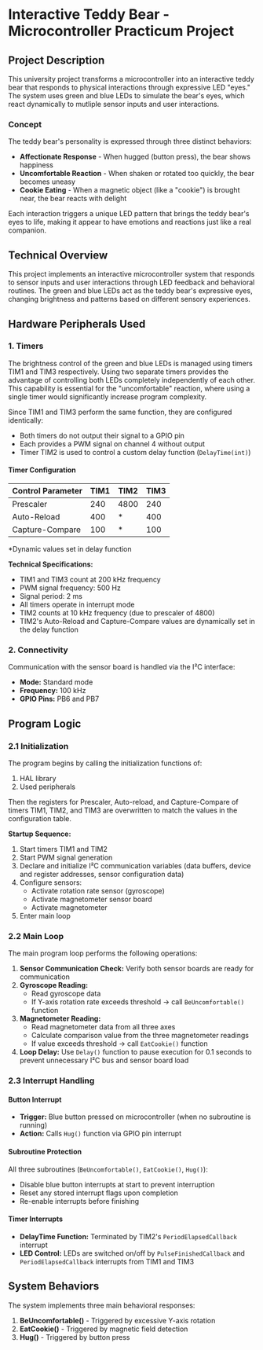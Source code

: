 # Interactive Teddy Bear - Microcontroller Practicum Project
## Project Description

This university project transforms a microcontroller into an interactive teddy bear that responds to physical interactions through expressive LED "eyes." The system uses green and blue LEDs to simulate the bear's eyes, which react dynamically to mutliple sensor inputs and user interactions.

### Concept

The teddy bear's personality is expressed through three distinct behaviors:
- **Affectionate Response** - When hugged (button press), the bear shows happiness
- **Uncomfortable Reaction** - When shaken or rotated too quickly, the bear becomes uneasy
- **Cookie Eating** - When a magnetic object (like a "cookie") is brought near, the bear reacts with delight

Each interaction triggers a unique LED pattern that brings the teddy bear's eyes to life, making it appear to have emotions and reactions just like a real companion.

## Technical Overview

This project implements an interactive microcontroller system that responds to sensor inputs and user interactions through LED feedback and behavioral routines. The green and blue LEDs act as the teddy bear's expressive eyes, changing brightness and patterns based on different sensory experiences.

## Hardware Peripherals Used

### 1. Timers

The brightness control of the green and blue LEDs is managed using timers TIM1 and TIM3 respectively. Using two separate timers provides the advantage of controlling both LEDs completely independently of each other. This capability is essential for the "uncomfortable" reaction, where using a single timer would significantly increase program complexity.

Since TIM1 and TIM3 perform the same function, they are configured identically:
- Both timers do not output their signal to a GPIO pin
- Each provides a PWM signal on channel 4 without output
- Timer TIM2 is used to control a custom delay function (`DelayTime(int)`)

#### Timer Configuration

| Control Parameter | TIM1 | TIM2 | TIM3 |
|-------------------|------|------|------|
| Prescaler         | 240  | 4800 | 240  |
| Auto-Reload       | 400  | *    | 400  |
| Capture-Compare   | 100  | *    | 100  |

*Dynamic values set in delay function

**Technical Specifications:**
- TIM1 and TIM3 count at 200 kHz frequency
- PWM signal frequency: 500 Hz
- Signal period: 2 ms
- All timers operate in interrupt mode
- TIM2 counts at 10 kHz frequency (due to prescaler of 4800)
- TIM2's Auto-Reload and Capture-Compare values are dynamically set in the delay function

### 2. Connectivity

Communication with the sensor board is handled via the I²C interface:
- **Mode:** Standard mode
- **Frequency:** 100 kHz  
- **GPIO Pins:** PB6 and PB7

## Program Logic

### 2.1 Initialization

The program begins by calling the initialization functions of:
1. HAL library
2. Used peripherals

Then the registers for Prescaler, Auto-reload, and Capture-Compare of timers TIM1, TIM2, and TIM3 are overwritten to match the values in the configuration table.

**Startup Sequence:**
1. Start timers TIM1 and TIM2
2. Start PWM signal generation
3. Declare and initialize I²C communication variables (data buffers, device and register addresses, sensor configuration data)
4. Configure sensors:
   - Activate rotation rate sensor (gyroscope)
   - Activate magnetometer sensor board
   - Activate magnetometer
5. Enter main loop

### 2.2 Main Loop

The main program loop performs the following operations:

1. **Sensor Communication Check:** Verify both sensor boards are ready for communication
2. **Gyroscope Reading:** 
   - Read gyroscope data
   - If Y-axis rotation rate exceeds threshold → call `BeUncomfortable()` function
3. **Magnetometer Reading:**
   - Read magnetometer data from all three axes
   - Calculate comparison value from the three magnetometer readings
   - If value exceeds threshold → call `EatCookie()` function
4. **Loop Delay:** Use `Delay()` function to pause execution for 0.1 seconds to prevent unnecessary I²C bus and sensor board load

### 2.3 Interrupt Handling

#### Button Interrupt
- **Trigger:** Blue button pressed on microcontroller (when no subroutine is running)
- **Action:** Calls `Hug()` function via GPIO pin interrupt

#### Subroutine Protection
All three subroutines (`BeUncomfortable()`, `EatCookie()`, `Hug()`):
- Disable blue button interrupts at start to prevent interruption
- Reset any stored interrupt flags upon completion
- Re-enable interrupts before finishing

#### Timer Interrupts
- **DelayTime Function:** Terminated by TIM2's `PeriodElapsedCallback` interrupt
- **LED Control:** LEDs are switched on/off by `PulseFinishedCallback` and `PeriodElapsedCallback` interrupts from TIM1 and TIM3

## System Behaviors

The system implements three main behavioral responses:

1. **BeUncomfortable()** - Triggered by excessive Y-axis rotation
2. **EatCookie()** - Triggered by magnetic field detection
3. **Hug()** - Triggered by button press
